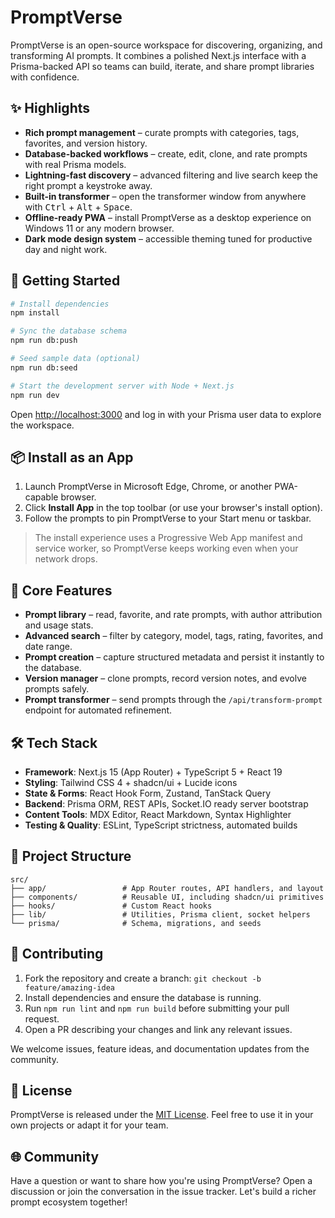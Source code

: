 # PromptVerse

PromptVerse is an open-source workspace for discovering, organizing, and transforming AI prompts. It combines a polished Next.js interface with a Prisma-backed API so teams can build, iterate, and share prompt libraries with confidence.

## ✨ Highlights
- **Rich prompt management** – curate prompts with categories, tags, favorites, and version history.
- **Database-backed workflows** – create, edit, clone, and rate prompts with real Prisma models.
- **Lightning-fast discovery** – advanced filtering and live search keep the right prompt a keystroke away.
- **Built-in transformer** – open the transformer window from anywhere with <kbd>Ctrl</kbd> + <kbd>Alt</kbd> + <kbd>Space</kbd>.
- **Offline-ready PWA** – install PromptVerse as a desktop experience on Windows 11 or any modern browser.
- **Dark mode design system** – accessible theming tuned for productive day and night work.

## 🚀 Getting Started

```bash
# Install dependencies
npm install

# Sync the database schema
npm run db:push

# Seed sample data (optional)
npm run db:seed

# Start the development server with Node + Next.js
npm run dev
```

Open [http://localhost:3000](http://localhost:3000) and log in with your Prisma user data to explore the workspace.

## 📦 Install as an App
1. Launch PromptVerse in Microsoft Edge, Chrome, or another PWA-capable browser.
2. Click **Install App** in the top toolbar (or use your browser's install option).
3. Follow the prompts to pin PromptVerse to your Start menu or taskbar.

> The install experience uses a Progressive Web App manifest and service worker, so PromptVerse keeps working even when your network drops.

## 🧠 Core Features
- **Prompt library** – read, favorite, and rate prompts, with author attribution and usage stats.
- **Advanced search** – filter by category, model, tags, rating, favorites, and date range.
- **Prompt creation** – capture structured metadata and persist it instantly to the database.
- **Version manager** – clone prompts, record version notes, and evolve prompts safely.
- **Prompt transformer** – send prompts through the `/api/transform-prompt` endpoint for automated refinement.

## 🛠️ Tech Stack
- **Framework**: Next.js 15 (App Router) + TypeScript 5 + React 19
- **Styling**: Tailwind CSS 4 + shadcn/ui + Lucide icons
- **State & Forms**: React Hook Form, Zustand, TanStack Query
- **Backend**: Prisma ORM, REST APIs, Socket.IO ready server bootstrap
- **Content Tools**: MDX Editor, React Markdown, Syntax Highlighter
- **Testing & Quality**: ESLint, TypeScript strictness, automated builds

## 🧭 Project Structure
```
src/
├── app/                 # App Router routes, API handlers, and layout
├── components/          # Reusable UI, including shadcn/ui primitives
├── hooks/               # Custom React hooks
├── lib/                 # Utilities, Prisma client, socket helpers
└── prisma/              # Schema, migrations, and seeds
```

## 🤝 Contributing
1. Fork the repository and create a branch: `git checkout -b feature/amazing-idea`
2. Install dependencies and ensure the database is running.
3. Run `npm run lint` and `npm run build` before submitting your pull request.
4. Open a PR describing your changes and link any relevant issues.

We welcome issues, feature ideas, and documentation updates from the community.

## 📄 License
PromptVerse is released under the [MIT License](LICENSE). Feel free to use it in your own projects or adapt it for your team.

## 🌐 Community
Have a question or want to share how you're using PromptVerse? Open a discussion or join the conversation in the issue tracker. Let's build a richer prompt ecosystem together!
